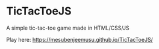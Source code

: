 # TicTacToeJS
A simple tic-tac-toe game made in HTML/CSS/JS

Play here: https://mesubenjeemusu.github.io/TicTacToeJS/
